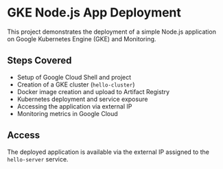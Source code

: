 # GKE Node.js App Deployment

This project demonstrates the deployment of a simple Node.js application on Google Kubernetes Engine (GKE) and Monitoring.

## Steps Covered

- Setup of Google Cloud Shell and project
- Creation of a GKE cluster (`hello-cluster`)
- Docker image creation and upload to Artifact Registry
- Kubernetes deployment and service exposure
- Accessing the application via external IP
- Monitoring metrics in Google Cloud 

## Access

The deployed application is available via the external IP assigned to the `hello-server` service.
